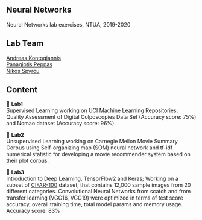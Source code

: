 ## Neural Networks 
Neural Networks lab exercises, NTUA, 2019-2020

## Lab Team
[Andreas Kontogiannis](https://github.com/ddaedalus)  
[Panagiotis Peppas](https://github.com/takispep)  
[Nikos Spyrou](https://github.com/nysp78)  

## Content
:rocket: **Lab1**   
Supervised Learning working on UCI Machine Learning Repositories; Quality Assessment of Digital Colposcopies Data Set (Accuracy score: 75%) and Nomao dataset (Accuracy score: 96%).   

:rocket: **Lab2**   
Unsupervised Learning working on Carnegie Mellon Movie Summary Corpus using Self-organizing map (SOM) neural network and tf-idf numerical statistic for developing a movie recommender system based on their plot corpus.   

:rocket: **Lab3**   
Introduction to Deep Learning, TensorFlow2 and Keras; Working on a subset of [CIFAR-100](https://www.cs.toronto.edu/~kriz/cifar.html) dataset, that contains 12,000 sample images from 20 different categories. Convolutional Neural Networks from scatch and from transfer learning (VGG16, VGG19) were optimized in terms of test score accuracy, overall training time, total model params and memory usage.   
Accuracy score: 83%  

